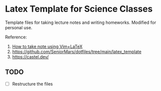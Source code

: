# Latex Template for Science Classes

Template files for taking lecture notes and writing homeworks. Modified for personal use.

Reference:
1. [How to take note using Vim+LaTeX](https://www.youtube.com/watch?v=DOtM1mrWjUo)
2. https://github.com/SeniorMars/dotfiles/tree/main/latex_template
3. https://castel.dev/

## TODO
- [ ] Restructure the files
